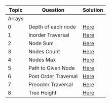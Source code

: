 | Topic | Question | Solution |
| ----- | -------- | -------- |
|Arrays|||
|0|Depth of each node |[Here](https://github.com/SandeepSinghGaur/Scaler-Leetcode/blob/EasyProblem/Scaler/Advanced/Day-64-Tree%2301/Depth-of-Each-Node.cpp)|
|1|Inorder Traversal|[Here](https://github.com/SandeepSinghGaur/Scaler-Leetcode/blob/EasyProblem/Scaler/Advanced/Day-64-Tree%2301/Inorder-Traversal.cpp)|
|2|Node Sum|[Here](https://github.com/SandeepSinghGaur/Scaler-Leetcode/blob/EasyProblem/Scaler/Advanced/Day-64-Tree%2301/Node-Sum.cpp)|
|3|Nodes Count|[Here](https://github.com/SandeepSinghGaur/Scaler-Leetcode/blob/EasyProblem/Scaler/Advanced/Day-64-Tree%2301/Nodes-Count.cpp)|
|4|Nodes Max|[Here](https://github.com/SandeepSinghGaur/Scaler-Leetcode/blob/EasyProblem/Scaler/Advanced/Day-64-Tree%2301/Nodes-Max.cpp)|
|5|Path to Given Node|[Here](https://github.com/SandeepSinghGaur/Scaler-Leetcode/blob/EasyProblem/Scaler/Advanced/Day-64-Tree%2301/Path-to-Given-Node.cpp)|
|6|Post Order Traversal|[Here](https://github.com/SandeepSinghGaur/Scaler-Leetcode/blob/EasyProblem/Scaler/Advanced/Day-64-Tree%2301/Postorder-Traversal.cpp)|
|7|Preorder Traversal|[Here](https://github.com/SandeepSinghGaur/Scaler-Leetcode/blob/EasyProblem/Scaler/Advanced/Day-64-Tree%2301/Preorder-Traversal.cpp)|
|8|Tree Height|[Here](https://github.com/SandeepSinghGaur/Scaler-Leetcode/blob/EasyProblem/Scaler/Advanced/Day-64-Tree%2301/Tree-Height.cpp)|

